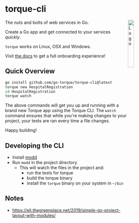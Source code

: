 # torque-cli

<img alt="Logo" align="right" src="https://i.imgur.com/lfT6T9E.png" width="20%" />

The nuts and bolts of web services in Go.

Create a Go app and get connected to your services _quickly_.

`torque` works on Linux, OSX and Windows.

Visit [the docs](https://gotorque.dev/docs) to get a full onboarding experience!

## Quick Overview

```sh
go install github.com/go-torque/torque-cli@latest
torque new HospitalRegistration
cd HospitalRegistration
torque watch
```

The above commands will get you up and running with a brand new Torque app using the Torque CLI. The `watch` command ensures that while you're making changes to your project, your tests are ran every time a file changes.

Happy building!

## Developing the CLI

- Install [modd](https://github.com/cortesi/modd)
- Run `modd` in the project directory
  - This will watch the files in the project and:
    - run the tests for torque
    - build the torque binary
    - install the `torque` binary on your system in `~/bin`

## Notes

- https://eli.thegreenplace.net/2019/simple-go-project-layout-with-modules/
